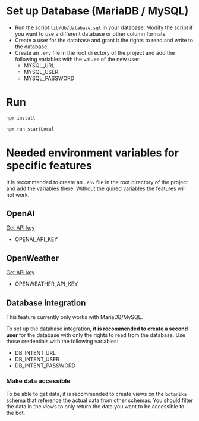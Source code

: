 # Set up Database (MariaDB / MySQL)

- Run the script `lib/db/database.sql` in your database. Modify the script if you want to use a different database or other column formats.
- Create a user for the database and grant it the rights to read and write to the database.
- Create an `.env` file in the root directory of the project and add the following variables with the values of the new user:
  - MYSQL_URL
  - MYSQL_USER
  - MYSQL_PASSWORD
    
# Run

```bash
npm install
```

```bash
npm run startLocal
```

# Needed environment variables for specific features

It is recommended to create an `.env` file in the root directory of the project and add the variables there.
Without the quired variables the features will not work.

## OpenAI

[Get API key](https://platform.openai.com/api-keys)

- OPENAI_API_KEY

## OpenWeather

[Get API key](https://home.openweathermap.org/api_keys)

- OPENWEATHER_API_KEY

## Database integration

This feature currently only works with MariaDB/MySQL.

To set up the database integration, **it is recommended to create a second user** for the database with only the rights to read from the database.
Use those credentials with the following variables:

- DB_INTENT_URL
- DB_INTENT_USER
- DB_INTENT_PASSWORD

### Make data accessible
To be able to get data, it is recommended to create views on the `botanika` schema that reference the actual data from other schemas.
You should filter the data in the views to only return the data you want to be accessible to the bot.